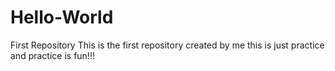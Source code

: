 # Hello-World
First Repository
This is the first repository created by me this is just practice and practice is fun!!!
